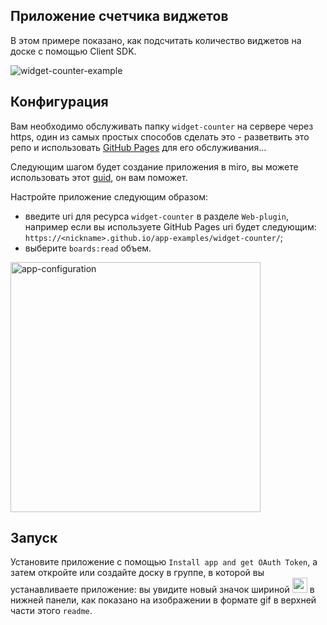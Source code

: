 ## Приложение счетчика виджетов

В этом примере показано, как подсчитать количество виджетов на доске с помощью Client SDK.

<img src="images/widget-counter-example.gif" alt="widget-counter-example" />

## Конфигурация

Вам необходимо обслуживать папку `widget-counter` на сервере через https, один из самых простых способов сделать это - разветвить это репо и использовать [GitHub Pages](https://pages.github.com/) для его обслуживания...

Следующим шагом будет создание приложения в miro, вы можете использовать этот [guid](https://developers.miro.com/docs/getting-started), он вам поможет.

Настройте приложение следующим образом:
- введите uri для ресурса `widget-counter` в разделе `Web-plugin`, например если вы используете GitHub Pages uri будет следующим: `https://<nickname>.github.io/app-examples/widget-counter/`;
- выберите `boards:read` объем.

<img src="images/app-configuration.png" width="400px" alt="app-configuration"/>

## Запуск

Установите приложение с помощью `Install app and get OAuth Token`, а затем откройте или создайте доску в группе, в которой вы устанавливаете приложение: вы увидите новый значок шириной <img src="images/widget-counter-icon24.svg" width="24" height="24" style="display: inline;"/> в нижней панели, как показано на изображении в формате gif в верхней части этого `readme`.
